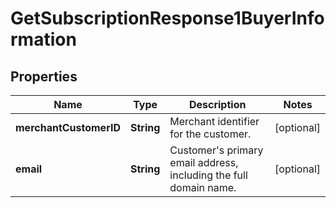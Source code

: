 
# GetSubscriptionResponse1BuyerInformation

## Properties
Name | Type | Description | Notes
------------ | ------------- | ------------- | -------------
**merchantCustomerID** | **String** | Merchant identifier for the customer.  |  [optional]
**email** | **String** | Customer&#39;s primary email address, including the full domain name.  |  [optional]



